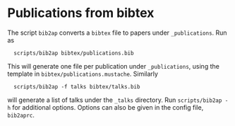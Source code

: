 # Publications from bibtex

The script `bib2ap` converts a `bibtex` file to papers under `_publications`.
Run as
```
  scripts/bib2ap bibtex/publications.bib
```
This will generate one file per publication under `_publications`, using the template in `bibtex/publications.mustache`. Similarly
```
  scripts/bib2ap -f talks bibtex/talks.bib
```
will generate a list of talks under the `_talks` directory. Run
`scripts/bib2ap -h` for additional options. Options can also be given in the 
config file, `bib2aprc`.

